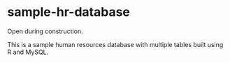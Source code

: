 # sample-hr-database

Open during construction.

This is a sample human resources database with multiple tables built using R and MySQL.